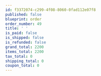 ```yaml
---
id: f3372074-c299-4f08-8060-0fad112e07f8
published: false
blueprint: order
order_number: 49
title: ' '
is_paid: false
is_shipped: false
is_refunded: false
grand_total: 2200
items_total: 2200
tax_total: 0
shipping_total: 0
coupon_total: 0
---
```

